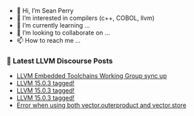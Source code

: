- 👋 Hi, I’m Sean Perry
- 👀 I’m interested in compilers (c++, COBOL, llvm)
- 🌱 I’m currently learning ...
- 💞️ I’m looking to collaborate on ...
- 📫 How to reach me ...

<!---
s66perry/s66perry is a ✨ special ✨ repository because its `README.md` (this file) appears on your GitHub profile.
You can click the Preview link to take a look at your changes.
--->
### 📕 Latest LLVM Discourse Posts

<!-- DISCOURSE-LLVM:START -->
- [LLVM Embedded Toolchains Working Group sync up](https://discourse.llvm.org/t/llvm-embedded-toolchains-working-group-sync-up/63270#post_15)
- [LLVM 15.0.3 tagged!](https://discourse.llvm.org/t/llvm-15-0-3-tagged/66031#post_7)
- [LLVM 15.0.3 tagged!](https://discourse.llvm.org/t/llvm-15-0-3-tagged/66031#post_6)
- [LLVM 15.0.3 tagged!](https://discourse.llvm.org/t/llvm-15-0-3-tagged/66031#post_5)
- [Error when using both vector.outerproduct and vector.store](https://discourse.llvm.org/t/error-when-using-both-vector-outerproduct-and-vector-store/65989#post_3)
<!-- DISCOURSE-LLVM:END -->
